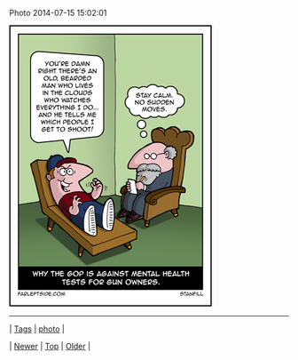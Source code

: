 <!--
title: Photo 2014-07-15 15
date: 2020-06-28T15:27:00.348Z
tags: photo
-->


Photo 2014-07-15 15:02:01

![](91851694175-0.jpg)

<!--BOTTOM-POST-NAVIGATION-->
---

| [Tags](tags.md) | [photo](tag-photo.md) |

| [Newer](91839359148.md) | [Top](index.md) | [Older](91859034219.md) |